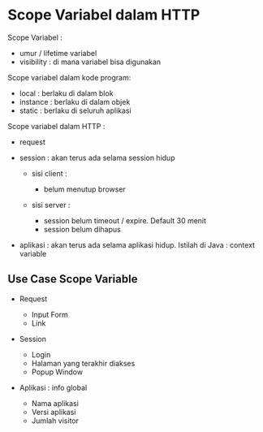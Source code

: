 # Scope Variabel dalam HTTP #

Scope Variabel :

* umur / lifetime variabel
* visibility : di mana variabel bisa digunakan

Scope variabel dalam kode program:

* local : berlaku di dalam blok
* instance : berlaku di dalam objek
* static : berlaku di seluruh aplikasi

Scope variabel dalam HTTP :

* request
* session : akan terus ada selama session hidup

	* sisi client :

	    * belum menutup browser

	* sisi server :

	    * session belum timeout / expire. Default 30 menit
	    * session belum dihapus

* aplikasi : akan terus ada selama aplikasi hidup. Istilah di Java : context variable

## Use Case Scope Variable ##

* Request

    * Input Form
    * Link

* Session

    * Login
    * Halaman yang terakhir diakses
    * Popup Window

* Aplikasi : info global

    * Nama aplikasi
    * Versi aplikasi
    * Jumlah visitor
